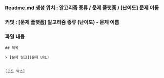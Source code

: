 
### Readme.md 생성 위치 : 알고리즘 종류 / 문제 플랫폼 / [난이도] 문제 이름

### 커밋 : [문제 플랫폼] 알고리즘 종류 (난이도) - 문제 이름


### 파일 내용

```
## 제목

> [문제 링크](문제 URL)


[코드 박스]
```
